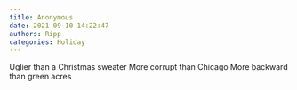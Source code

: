 ```yaml
---
title: Anonymous
date: 2021-09-10 14:22:47
authors: Ripp
categories: Holiday
---
```


 Uglier than a Christmas sweater
More corrupt than Chicago
More backward than green acres